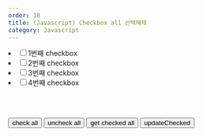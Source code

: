 ```yaml
---
order: 18
title: (Javascript) Checkbox all 선택해제
category: Javascript
---
```


<!DOCTYPE html PUBLIC "-//W3C//DTD HTML 4.01 Transitional//EN" "http://www.w3.org/TR/html4/loose.dtd">
<html>
<head>
<meta http-equiv="Content-Type" content="text/html; charset=EUC-KR">
<title>Insert title here</title>
<script type="text/javascript" src="http://code.jquery.com/jquery-1.8.1.min.js"></script>
<script type="text/javascript">

$(document).ready(function() {

// 체크 박스 모두 체크
$("#checkAll").click(function() {
$("input[name=box]:checkbox").each(function() {
$(this).attr("checked", true);
});
});

// 체크 박스 모두 해제
$("#uncheckAll").click(function() {
$("input[name=box]:checkbox").each(function() {
$(this).attr("checked", false);
});
});

// 체크 되어 있는 값 추출
$("#getCheckedAll").click(function() {
$("input[name=box]:checked").each(function() {
var test = $(this).val();
console.log(test);
});
});

// 서버에서 받아온 데이터 체크하기 (콤마로 받아온 경우)
$("#updateChecked").click(function() {
var splitCode = $("#splitCode").val().split(",");
for (var idx in splitCode) {
$("input[name=box][value=" + splitCode[idx] + "]").attr("checked", true);
}
});

// test case
test1();

});

function test1() {

console.log("################################################");
console.log("## test1 START");
console.log("################################################");

var cnt = $("input:checkbox").size();
console.log("checkboxSize=" + cnt);

$("input[name=box]:checkbox").each(function() {
var checkboxValue = $(this).val();
console.log("checkboxValue=" + checkboxValue);
});

console.log("----------------------------------------------");

$("#checkboxArea").children().each(function() {
var checkboxValue = $(this).children(":checkbox").val();
var text = $(this).children().eq(1).text();
console.log(text + "=" + checkboxValue);
});
}

</script>
</head>
<body>

<div id="checkboxArea">
<li><input type="checkbox" name="box" value="A" /><label>1번째 checkbox</label></li>
<li><input type="checkbox" name="box" value="B" /><label>2번째 checkbox</label></li>
<li><input type="checkbox" name="box" value="C" /><label>3번째 checkbox</label></li>
<li><input type="checkbox" name="box" value="D" /><label>4번째 checkbox</label></li>
</div>

<br/><br/>

<div id="buttonGroups">
<input type="button" id="checkAll" value="check all" />
<input type="button" id="uncheckAll" value="uncheck all" />
<input type="button" id="getCheckedAll" value="get checked all" />
<input type="button" id="updateChecked" value="updateChecked" />
</div>

<input type="hidden" id="splitCode" name="splitCode" value="A,C,D" />

</body>
</html>


